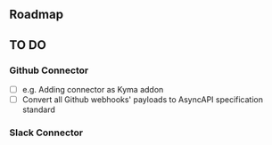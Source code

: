 ## Roadmap
TO DO
---
### Github Connector
* [ ] e.g. Adding connector as Kyma addon 
* [ ] Convert all Github webhooks' payloads to AsyncAPI specification standard

### Slack Connector
